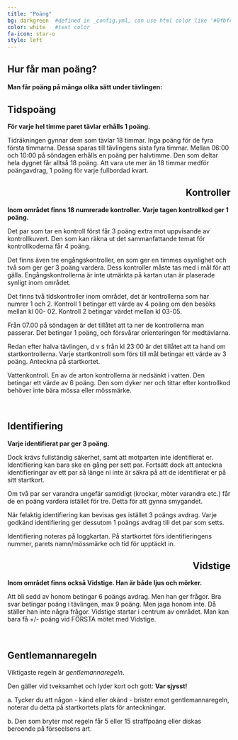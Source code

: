 ```yaml
---
title: "Poäng"
bg: darkgreen  #defined in _config.yml, can use html color like '#0fbfcf'
color: white   #text color
fa-icon: star-o
style: left
---
```


## Hur får man poäng?

#### Man får poäng på många olika sätt under tävlingen:

<span class="fa-stack subtlecircle" style="
	font-size:70px; 
	background:rgba(255,166,0,0.1); 
	float: left">
  <i class="fa fa-circle fa-stack-2x text-white"></i>
  <i class="fa fa-clock-o fa-stack-1x text-orange"></i>
</span>

<h2 style="text-align:left;">Tidspoäng</h2>

**För varje hel timme paret tävlar erhålls 1 poäng.**

Tidräkningen gynnar dem som tävlar 18 timmar. Inga poäng för de fyra första timmarna. Dessa sparas till tävlingens sista fyra timmar. Mellan 06:00 och 10:00 på söndagen erhålls en poäng per halvtimme. Den som deltar hela dygnet får alltså 18 poäng. Att vara ute mer än 18 timmar medför poängavdrag, 1 poäng för varje fullbordad kvart.
<br class="clear" />

<span class="fa-stack subtlecircle" style="
	font-size:70px; 
	background:rgba(255,166,0,0.1); 
	float: right">
  <i class="fa fa-circle fa-stack-2x text-white"></i>
  <i class="fa fa-shield fa-stack-1x text-green"></i>
</span>

<h2 style="text-align:right;">Kontroller</h2>

**Inom området finns 18 numrerade kontroller. Varje tagen kontrollkod ger 1 poäng.** 

Det par som tar en kontroll först får 3 poäng extra mot uppvisande av kontrollkuvert. 
Den som kan räkna ut det sammanfattande temat för kontrollkoderna får 4 poäng.

Det finns även tre engångskontroller, en som ger en timmes osynlighet och två som 
ger ger 3 poäng vardera. Dess kontroller måste tas med i mål för att gälla.
Engångskontrollerna är inte utmärkta på kartan utan är plaserade synligt inom området.

Det finns två tidskontroller inom området, det är kontrollerna som har numrer 1 och 2. 
Kontroll 1 betingar ett värde av 4 poäng om den besöks mellan kl 00- 02. 
Kontroll 2 betingar värdet mellan kl 03-05. 

Från 07.00 på söndagen är det tillåtet att ta ner de kontrollerna man passerar. 
Det betingar 1 poäng, och försvårar orienteringen för medtävlarna.

Redan efter halva tävlingen, d v s från kl 23:00 är det tillåtet att ta hand om startkontrollerna. 
Varje startkontroll som förs till mål betingar ett värde av 3 poäng. Anteckna på startkortet.

Vattenkontroll. En av de arton kontrollerna är nedsänkt i vatten. Den betingar ett värde av 6 poäng. Den som dyker ner och tittar efter kontrollkod behöver inte bära mössa eller mössmärke.

<br class="clear" />

<span class="fa-stack subtlecircle" style="
	font-size:70px; 
	background:rgba(255,166,0,0.1); 
	float: left">
  <i class="fa fa-circle fa-stack-2x text-white"></i>
  <i class="fa fa-binoculars fa-stack-1x text-blue"></i>
</span>

<h2 style="text-align:left;">Identifiering</h2>

**Varje identifierat par ger 3 poäng.** 

Dock krävs fullständig säkerhet, samt att motparten inte identifierat er. Identifiering kan bara ske en gång per sett par. Fortsätt dock att anteckna identifieringar av ett par så länge ni inte är säkra på att de identifierat er på sitt startkort.

Om två par ser varandra ungefär samtidigt (krockar, möter varandra etc.) får de en poäng vardera istället för tre. Detta för att gynna smygandet. 

När felaktig identifiering kan bevisas ges istället 3 poängs avdrag.
Varje godkänd identifiering ger dessutom 1 poängs avdrag till det par som setts.

Identifiering noteras på loggkartan. På startkortet förs identifieringens nummer, parets namn/mössmärke och tid för upptäckt in.
<br class="clear" />

<span class="fa-stack subtlecircle" style="
	font-size:70px; 
	background:rgba(255,166,0,0.1); 
	float: right">
  <i class="fa fa-circle fa-stack-2x text-white"></i>
  <i class="fa fa-life-ring fa-stack-1x text-red"></i>
</span>

<h2 style="text-align:right;">Vidstige</h2>

**Inom området finns också Vidstige. Han är både ljus och mörker.** 

Att bli sedd av honom betingar 6 poängs avdrag. Men han ger frågor. Bra svar betingar poäng i tävlingen, max 9 poäng. Men jaga honom inte. Då ställer han inte några frågor. Vidstige startar i centrum av området. Man kan bara få +/- poäng vid FÖRSTA mötet med Vidstige.

<br class="clear" />

<span class="fa-stack subtlecircle" style="
	font-size:70px; 
	background:rgba(255,166,0,0.1); 
	float: left">
  <i class="fa fa-circle fa-stack-2x text-white"></i>
  <i class="fa fa-umbrella fa-stack-1x text-black"></i>
</span>

<h2 style="text-align:left;">Gentlemannaregeln</h2>

Viktigaste regeln är *gentlemannaregeln*. 

Den gäller vid tveksamhet och lyder kort och gott: **Var sjysst!**

a. Tycker du att någon - känd eller okänd - brister emot gentlemannaregeln, noterar du detta på startkortets plats för anteckningar.

b. Den som bryter mot regeln får 5 eller 15 straffpoäng eller diskas beroende på förseelsens art.

<br class="clear" />

